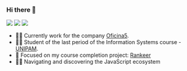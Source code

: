 ### Hi there 👋

[![](https://img.shields.io/badge/-Lucas%20Bruno-blue?style=flat-square&labelColor=blue&logo=linkedin&logoColor=white&link=https://www.linkedin.com/in/lucas-bruno-33b193151/)](https://www.linkedin.com/in/lucas-bruno-33b193151/)
[![](https://img.shields.io/badge/-gmail-red?style=flat-square&labelColor=red&logo=gmail&logoColor=white&link=http://link%3Dmailto:lucabrunoferreira@gmail.com/)](http://link%3Dmailto:lucabrunoferreira@gmail.com/)
[![](https://img.shields.io/badge/-@lucasbrunoferreira-e1306c?style=flat-square&labelColor=e1306c&logo=instagram&logoColor=white&link=https://www.instagram.com/lucasbrunoferreira/)](https://www.instagram.com/lucasbrunoferreira/)


- 👨‍💻 Currently work for the company [Oficina5](http://www.oficina5.com.br/).
- 👨‍🎓 Student of the last period of the Information Systems course - [UNIPAM](https://graduacao.unipam.edu.br/curso.php?id=MTQ=).
- 👷 Focused on my course completion project: [Rankeer](https://github.com/users/Lucasbrunoferreira/projects/1)
- 👨‍🚀 Navigating and discovering the JavaScript ecosystem
